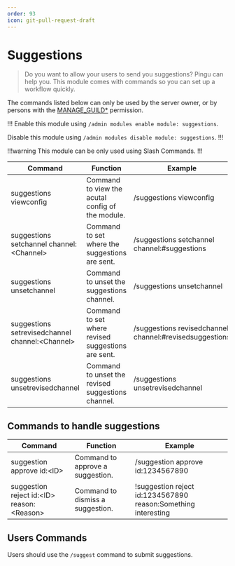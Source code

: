```yaml
---
order: 93
icon: git-pull-request-draft
---
```


# Suggestions

>  Do you want to allow your users to send you suggestions? Pingu can help you. This module comes with commands so you can set up a workflow quickly.

The commands listed below can only be used by the server owner, or by persons with the [MANAGE_GUILD\*](https://discord.com/developers/docs/topics/permissions) permission.

!!!
Enable this module using `/admin modules enable module: suggestions`.

Disable this module using `/admin modules disable module: suggestions`.
!!!

!!!warning
This module can be only used using Slash Commands.
!!!

| Command | Function | Example |
| -------------------------------------------------------------------- | ---------------------------------------------------------------------------------------------------------------------------------------------------------------- | -------------------------------------------------------------- |
| suggestions viewconfig | Command to view the acutal config of the module. | /suggestions viewconfig |
| suggestions setchannel channel:\<Channel>| Command to set where the suggestions are sent. | /suggestions setchannel channel:#suggestions |
| suggestions unsetchannel | Command to unset the suggestions channel. | /suggestions unsetchannel |
| suggestions setrevisedchannel channel:\<Channel> | Command to set where revised suggestions are sent. | /suggestions revisedchannel channel:#revisedsuggestions |
| suggestions unsetrevisedchannel | Command to unset the revised suggestions channel. | /suggestions unsetrevisedchannel |

## Commands to handle suggestions

| Command | Function | Example |
| -------------------------------------------------------------------- | ---------------------------------------------------------------------------------------------------------------------------------------------------------------- | -------------------------------------------------------------- |
| suggestion approve id:\<ID> | Command to approve a suggestion. | /suggestion approve id:1234567890 |
| suggestion reject id:\<ID> reason:\<Reason>| Command to dismiss a suggestion. | !suggestion reject id:1234567890 reason:Something interesting |

## Users Commands

Users should use the `/suggest` command to submit suggestions.